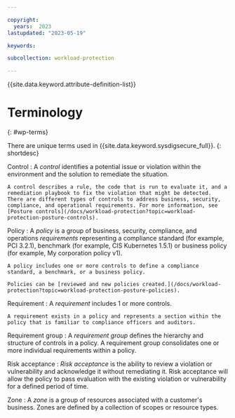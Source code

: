 ```yaml
---

copyright:
  years:  2023
lastupdated: "2023-05-19"

keywords:

subcollection: workload-protection

---
```


{{site.data.keyword.attribute-definition-list}}

# Terminology
{: #wp-terms}

There are unique terms used in {{site.data.keyword.sysdigsecure_full}}.
{: shortdesc}

Control
:   A _control_ identifies a potential issue or violation within the environment and the solution to remediate the situation.

    A control describes a rule, the code that is run to evaluate it, and a remediation playbook to fix the violation that might be detected. There are different types of controls to address business, security, compliance, and operational requirements. For more information, see [Posture controls](/docs/workload-protection?topic=workload-protection-posture-controls).

Policy
:   A _policy_ is a group of business, security, compliance, and operations _requirements_ representing a compliance standard (for example, PCI 3.2.1), benchmark (for example, CIS Kubernetes 1.5.1) or business policy (for example, My corporation policy v1).

    A policy includes one or more controls to define a compliance standard, a benchmark, or a business policy.

    Policies can be [reviewed and new policies created.](/docs/workload-protection?topic=workload-protection-posture-policies).

Requirement
:   A _requirement_ includes 1 or more controls.

    A requirement exists in a policy and represents a section within the policy that is familiar to compliance officers and auditors.

Requirement group
:   A _requirement group_ defines the hierarchy and structure of controls in a policy. A requirement group consolidates one or more individual requirements within a policy.

Risk acceptance
:   _Risk acceptance_ is the ability to review a violation or vulnerability and acknowledge it without remediating it. Risk acceptance will allow the policy to pass evaluation with the existing violation or vulnerability for a defined period of time.

Zone
:   A _zone_ is a group of resources associated with a customer's business. Zones are defined by a collection of scopes or resource types.
